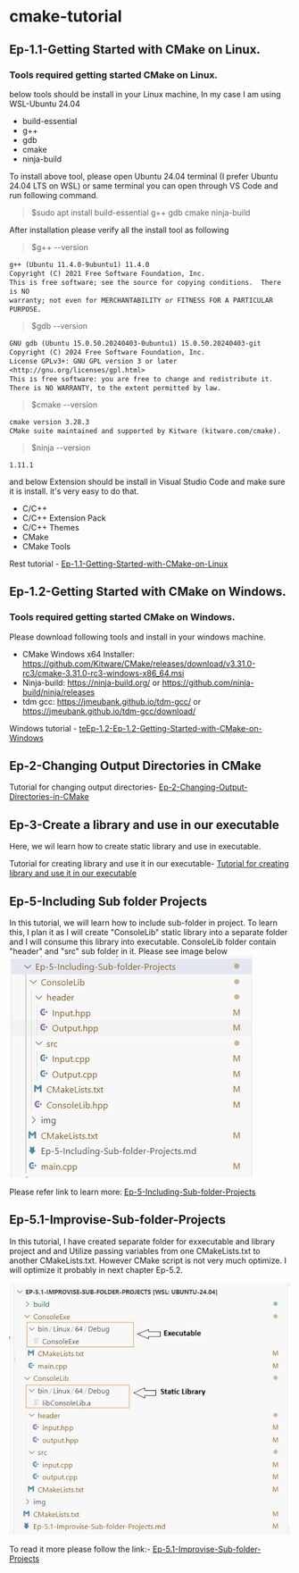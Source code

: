 # cmake-tutorial
## Ep-1.1-Getting Started with CMake on Linux.
### Tools required getting started CMake on Linux.
below tools should be install in your Linux machine, In my case I am using WSL-Ubuntu 24.04
* build-essential
* g++
* gdb
* cmake
* ninja-build

To install above tool, please open Ubuntu 24.04 terminal (I prefer Ubuntu 24.04 LTS on WSL) or same terminal you can open through VS Code and run following command.
> $sudo apt install build-essential g++ gdb cmake ninja-build

After installation please verify all the install tool as following
> $g++ --version
```
g++ (Ubuntu 11.4.0-9ubuntu1) 11.4.0
Copyright (C) 2021 Free Software Foundation, Inc.
This is free software; see the source for copying conditions.  There is NO
warranty; not even for MERCHANTABILITY or FITNESS FOR A PARTICULAR PURPOSE.
```
> $gdb --version
```
GNU gdb (Ubuntu 15.0.50.20240403-0ubuntu1) 15.0.50.20240403-git
Copyright (C) 2024 Free Software Foundation, Inc.
License GPLv3+: GNU GPL version 3 or later <http://gnu.org/licenses/gpl.html>
This is free software: you are free to change and redistribute it.
There is NO WARRANTY, to the extent permitted by law.
```
> $cmake --version
~~~
cmake version 3.28.3
CMake suite maintained and supported by Kitware (kitware.com/cmake).
~~~
> $ninja --version
~~~
1.11.1
~~~
and below Extension should be install in Visual Studio Code and make sure it is install. it's very easy to do that.
* C/C++
* C/C++ Extension Pack
* C/C++ Themes
* CMake
* CMake Tools

Rest tutorial - [Ep-1.1-Getting-Started-with-CMake-on-Linux](Ep-1.1-Getting-Started-with-CMake-on-Linux/Ep-1.1-Getting-Started-with-CMake-on-Linux.md)

## Ep-1.2-Getting Started with CMake on Windows.
### Tools required getting started CMake on Windows.

Please download following tools and install in your windows machine.
* CMake Windows x64 Installer: https://github.com/Kitware/CMake/releases/download/v3.31.0-rc3/cmake-3.31.0-rc3-windows-x86_64.msi
* Ninja-build: https://ninja-build.org/ or https://github.com/ninja-build/ninja/releases
* tdm gcc: https://jmeubank.github.io/tdm-gcc/ or https://jmeubank.github.io/tdm-gcc/download/

Windows tutorial - [teEp-1.2-Ep-1.2-Getting-Started-with-CMake-on-Windows](Ep-1.2-Ep-1.2-Getting-Started-with-CMake-on-Windows/Ep-1.2-Ep-1.2-Getting-Started-with-CMake-on-Windows.md)

## Ep-2-Changing Output Directories in CMake
Tutorial for changing output directories- [Ep-2-Changing-Output-Directories-in-CMake](Ep-2-Changing-Output-Directories-in-CMake/Ep-2-Changing-Output-Directories-in-CMake.md)

## Ep-3-Create a library and use in our executable
Here, we wil learn how to create static library and use in executable. 

Tutorial for creating library and use it in our executable- [Tutorial for creating library and use it in our executable](Ep-3-Create-a-library-and-use-in-our-executable/Ep-3-Create-a-library-and-use-in-our-executable.md)

## Ep-5-Including Sub folder Projects
In this tutorial, we will learn how to include sub-folder in project. To learn this, I plan it as I will create "ConsoleLib" static library into a separate folder and I will consume this library into executable.  ConsoleLib folder contain "header" and "src" sub folder in it. Please see image below
![Including sub-folder in project structure.](Ep-5-Including-Sub-folder-Projects/img/1.jpg)

Please refer link to learn more: [Ep-5-Including-Sub-folder-Projects](Ep-5-Including-Sub-folder-Projects/Ep-5-Including-Sub-folder-Projects.md)


## Ep-5.1-Improvise-Sub-folder-Projects
In this tutorial, I have created separate folder for exxecutable and library project and and Utilize passing variables from one CMakeLists.txt to another CMakeLists.txt. However CMake script is not very much optimize. I will optimize it probably in next chapter Ep-5.2.

![Ep-5.1-Improvise-Sub-folder-Projects](Ep-5.1-Improvise-Sub-folder-Projects/img/01.jpg)

To read it more please follow the link:- [Ep-5.1-Improvise-Sub-folder-Projects](Ep-5.1-Improvise-Sub-folder-Projects/Ep-5.1-Improvise-Sub-folder-Projects.md)
